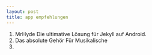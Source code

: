 ```yaml
---
layout: post
title: app empfehlungen
---
```

1. MrHyde
Die ultimative Lösung für Jekyll auf Android.
2. Das absolute Gehör
Für Musikalische
3. 